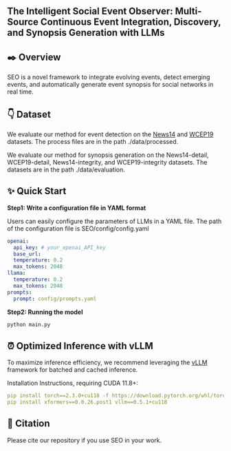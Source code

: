 ## The Intelligent Social Event Observer: Multi-Source Continuous Event Integration, Discovery, and Synopsis Generation with LLMs


## ✒️ Overview
SEO is a novel framework to integrate evolving events, detect emerging events, and automatically generate event synopsis for social networks in real time.

## 👇 Dataset
We evaluate our method for event detection on the [News14]() and [WCEP19]() datasets. The process files are in the path ./data/processed.

We evaluate our method for synopsis generation on the News14-detail, WCEP19-detail, News14-integrity, and WCEP19-integrity datasets. The datasets are in the path ./data/evaluation.


## ✨ Quick Start

**Step1: Write a configuration file in YAML format**

Users can easily configure the parameters of LLMs in a YAML file. 
The path of the configuration file is SEO/config/config.yaml

```yaml
openai:
  api_key: # your_openai_API_key
  base_url: 
  temperature: 0.2  
  max_tokens: 2048
llama:
  temperature: 0.2
  max_tokens: 2048
prompts:
  prompt: config/prompts.yaml
```

**Step2: Running the model**
```python
python main.py
```

## ⏰ Optimized Inference with vLLM
To maximize inference efficiency, we recommend leveraging the [vLLM](https://docs.vllm.ai/en/latest/) framework for batched and cached inference. 

Installation Instructions, requiring CUDA 11.8+:
```yaml
pip install torch==2.3.0+cu118 -f https://download.pytorch.org/whl/torch_stable.html
pip install xformers==0.0.26.post1 vllm==0.5.1+cu118
```

## 📖 Citation
Please cite our repository if you use SEO in your work.
```bibtex
```
